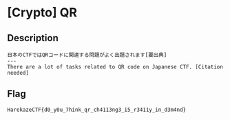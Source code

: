 # [Crypto] QR

## Description

```
日本のCTFではQRコードに関連する問題がよく出題されます[要出典]
---
There are a lot of tasks related to QR code on Japanese CTF. [Citation needed]
```

## Flag

```
HarekazeCTF{d0_y0u_7hink_qr_ch4113ng3_i5_r3411y_in_d3m4nd}
```
